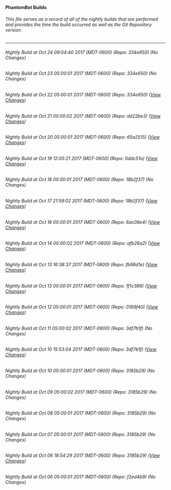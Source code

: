 **PhantomBot Builds**

###### This file serves as a record of all of the nightly builds that are performed and provides the time the build occurred as well as the Git Repository version.
-------------------------------------------------------------------------------------------------------------
###### Nightly Build at Oct 24 09:04:40 2017 (MDT-0600) (Repo: 334e650) (No Changes)
###### Nightly Build at Oct 23 05:00:01 2017 (MDT-0600) (Repo: 334e650) (No Changes)
###### Nightly Build at Oct 22 05:00:01 2017 (MDT-0600) (Repo: 334e650) ([View Changes](https://github.com/PhantomBot/PhantomBot/compare/dd22be3...334e650))
###### Nightly Build at Oct 21 05:00:02 2017 (MDT-0600) (Repo: dd22be3) ([View Changes](https://github.com/PhantomBot/PhantomBot/compare/65a2515...dd22be3))
###### Nightly Build at Oct 20 05:00:01 2017 (MDT-0600) (Repo: 65a2515) ([View Changes](https://github.com/PhantomBot/PhantomBot/compare/0ddc51a...65a2515))
###### Nightly Build at Oct 19 12:05:21 2017 (MDT-0600) (Repo: 0ddc51a) ([View Changes](https://github.com/PhantomBot/PhantomBot/compare/18b2f37...0ddc51a))
###### Nightly Build at Oct 18 05:00:01 2017 (MDT-0600) (Repo: 18b2f37) (No Changes)
###### Nightly Build at Oct 17 21:59:02 2017 (MDT-0600) (Repo: 18b2f37) ([View Changes](https://github.com/PhantomBot/PhantomBot/compare/6ac08e4...18b2f37))
###### Nightly Build at Oct 16 05:00:01 2017 (MDT-0600) (Repo: 6ac08e4) ([View Changes](https://github.com/PhantomBot/PhantomBot/compare/afb26a2...6ac08e4))
###### Nightly Build at Oct 14 05:00:02 2017 (MDT-0600) (Repo: afb26a2) ([View Changes](https://github.com/PhantomBot/PhantomBot/compare/fb98d1e...afb26a2))
###### Nightly Build at Oct 13 16:38:37 2017 (MDT-0600) (Repo: fb98d1e) ([View Changes](https://github.com/PhantomBot/PhantomBot/compare/1f1c386...fb98d1e))
###### Nightly Build at Oct 13 05:00:01 2017 (MDT-0600) (Repo: 1f1c386) ([View Changes](https://github.com/PhantomBot/PhantomBot/compare/0169f40...1f1c386))
###### Nightly Build at Oct 12 05:00:01 2017 (MDT-0600) (Repo: 0169f40) ([View Changes](https://github.com/PhantomBot/PhantomBot/compare/3df7b1f...0169f40))
###### Nightly Build at Oct 11 05:00:02 2017 (MDT-0600) (Repo: 3df7b1f) (No Changes)
###### Nightly Build at Oct 10 15:53:04 2017 (MDT-0600) (Repo: 3df7b1f) ([View Changes](https://github.com/PhantomBot/PhantomBot/compare/3185b29...3df7b1f))
###### Nightly Build at Oct 10 05:00:01 2017 (MDT-0600) (Repo: 3185b29) (No Changes)
###### Nightly Build at Oct 09 05:00:02 2017 (MDT-0600) (Repo: 3185b29) (No Changes)
###### Nightly Build at Oct 08 05:00:01 2017 (MDT-0600) (Repo: 3185b29) (No Changes)
###### Nightly Build at Oct 07 05:00:01 2017 (MDT-0600) (Repo: 3185b29) (No Changes)
###### Nightly Build at Oct 06 18:54:29 2017 (MDT-0600) (Repo: 3185b29) ([View Changes](https://github.com/PhantomBot/PhantomBot/compare/f2ed4b9...3185b29))
###### Nightly Build at Oct 06 05:00:01 2017 (MDT-0600) (Repo: f2ed4b9) (No Changes)

